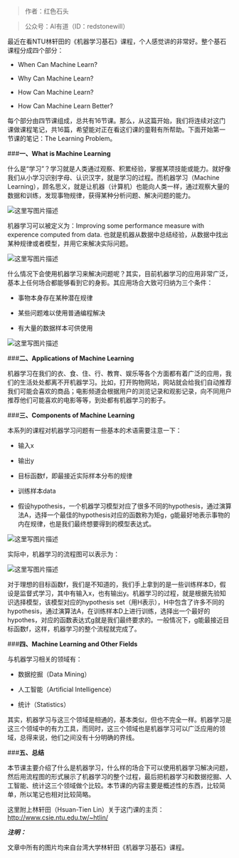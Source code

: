 >作者：红色石头

>公众号：AI有道（ID：redstonewill）

最近在看NTU林轩田的《机器学习基石》课程，个人感觉讲的非常好。整个基石课程分成四个部分：

- When Can Machine Learn? 

-  Why Can Machine Learn? 

- How Can Machine Learn?

- How Can Machine Learn Better?

每个部分由四节课组成，总共有16节课。那么，从这篇开始，我们将连续对这门课做课程笔记，共16篇，希望能对正在看这们课的童鞋有所帮助。下面开始第一节课的笔记：The Learning Problem。

###**一、What is Machine Learning**

什么是“学习”？学习就是人类通过观察、积累经验，掌握某项技能或能力。就好像我们从小学习识别字母、认识汉字，就是学习的过程。而机器学习（Machine Learning），顾名思义，就是让机器（计算机）也能向人类一样，通过观察大量的数据和训练，发现事物规律，获得某种分析问题、解决问题的能力。

![这里写图片描述](http://img.blog.csdn.net/20170607145430382?)

机器学习可以被定义为：Improving some performance measure with experence computed from data. 也就是机器从数据中总结经验，从数据中找出某种规律或者模型，并用它来解决实际问题。

![这里写图片描述](http://img.blog.csdn.net/20170607145937180?)

什么情况下会使用机器学习来解决问题呢？其实，目前机器学习的应用非常广泛，基本上任何场合都能够看到它的身影。其应用场合大致可归纳为三个条件：

- 事物本身存在某种潜在规律

- 某些问题难以使用普通编程解决

- 有大量的数据样本可供使用

![这里写图片描述](http://img.blog.csdn.net/20170607151033657?)

###**二、Applications of Machine Learning**

机器学习在我们的衣、食、住、行、教育、娱乐等各个方面都有着广泛的应用，我们的生活处处都离不开机器学习。比如，打开购物网站，网站就会给我们自动推荐我们可能会喜欢的商品；电影频道会根据用户的浏览记录和观影记录，向不同用户推荐他们可能喜欢的电影等等，到处都有机器学习的影子。

###**三、Components of Machine Learning**

本系列的课程对机器学习问题有一些基本的术语需要注意一下：

- 输入x

- 输出y

- 目标函数f，即最接近实际样本分布的规律

- 训练样本data

- 假设hypothesis，一个机器学习模型对应了很多不同的hypothesis，通过演算法A，选择一个最佳的hypothesis对应的函数称为矩g，g能最好地表示事物的内在规律，也是我们最终想要得到的模型表达式。

![这里写图片描述](http://img.blog.csdn.net/20170607153054321?)

实际中，机器学习的流程图可以表示为：

![这里写图片描述](http://img.blog.csdn.net/20170607153730795?)

对于理想的目标函数f，我们是不知道的，我们手上拿到的是一些训练样本D，假设是监督式学习，其中有输入x，也有输出y。机器学习的过程，就是根据先验知识选择模型，该模型对应的hypothesis set（用H表示），H中包含了许多不同的hypothesis，通过演算法A，在训练样本D上进行训练，选择出一个最好的hypothes，对应的函数表达式g就是我们最终要求的。一般情况下，g能最接近目标函数f，这样，机器学习的整个流程就完成了。

###**四、Machine Learning and Other Fields**

与机器学习相关的领域有：

- 数据挖掘（Data Mining）

- 人工智能（Artificial Intelligence）

- 统计（Statistics）

其实，机器学习与这三个领域是相通的，基本类似，但也不完全一样。机器学习是这三个领域中的有力工具，而同时，这三个领域也是机器学习可以广泛应用的领域，总得来说，他们之间没有十分明确的界线。

###**五、总结**

本节课主要介绍了什么是机器学习，什么样的场合下可以使用机器学习解决问题，然后用流程图的形式展示了机器学习的整个过程，最后把机器学习和数据挖掘、人工智能、统计这三个领域做个比较。本节课的内容主要是概述性的东西，比较简单，所以笔记也相对比较简略。

这里附上林轩田（Hsuan-Tien Lin）关于这门课的主页：
http://www.csie.ntu.edu.tw/~htlin/

***注明：***

文章中所有的图片均来自台湾大学林轩田《机器学习基石》课程。